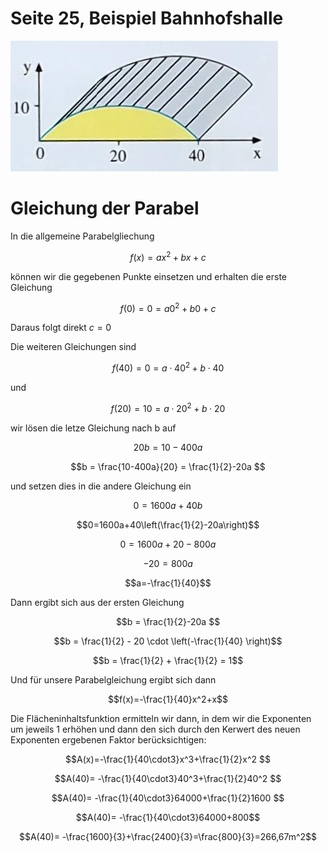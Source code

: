 # Seite 25, Beispiel Bahnhofshalle

![Bahnhofshalle.png](Bahnhofshalle.png)

# Gleichung der Parabel

In die allgemeine Parabelgliechung

$$f(x)=ax^2+bx+c$$

können wir die gegebenen Punkte einsetzen und erhalten die erste Gleichung 

$$f(0) = 0 = a0^2 +b0 + c$$

Daraus folgt direkt $c=0$

Die weiteren Gleichungen sind

$$f(40)=0=a\cdot40^2 + b\cdot40$$

und

$$f(20)=10=a\cdot20^2 + b\cdot20$$

wir lösen die letze Gleichung nach b auf

$$20b = 10 -400a$$

$$b = \frac{10-400a}{20} = \frac{1}{2}-20a $$

und setzen dies in die andere Gleichung ein

$$0=1600a+40b$$

$$0=1600a+40\left(\frac{1}{2}-20a\right)$$

$$0=1600a+20-800a$$

$$-20=800a$$

$$a=-\frac{1}{40}$$

Dann ergibt sich aus der ersten Gleichung

$$b = \frac{1}{2}-20a $$

$$b = \frac{1}{2} - 20 \cdot \left(-\frac{1}{40} \right)$$

$$b = \frac{1}{2} + \frac{1}{2} = 1$$

Und für unsere Parabelgleichung ergibt sich dann

$$f(x)=-\frac{1}{40}x^2+x$$

Die Flächeninhaltsfunktion ermitteln wir dann, in dem wir die Exponenten um jeweils 1 erhöhen und 
dann den sich durch den Kerwert des neuen Exponenten ergebenen Faktor berücksichtigen:

$$A(x)=-\frac{1}{40\cdot3}x^3+\frac{1}{2}x^2 $$

$$A(40)= -\frac{1}{40\cdot3}40^3+\frac{1}{2}40^2 $$

$$A(40)= -\frac{1}{40\cdot3}64000+\frac{1}{2}1600 $$

$$A(40)= -\frac{1}{40\cdot3}64000+800$$

$$A(40)= -\frac{1600}{3}+\frac{2400}{3}=\frac{800}{3}=266,67m^2$$